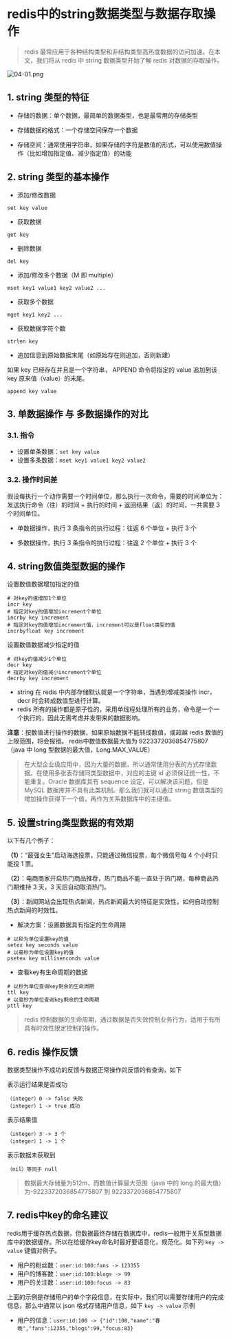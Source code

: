 # redis中的string数据类型与数据存取操作

> redis 最常应用于各种结构类型和非结构类型高热度数据的访问加速。在本文，我们将从 redis 中 string 数据类型开始了解 redis 对数据的存取操作。

![04-01.png](../img/04-01.png)

## 1. string 类型的特征

- 存储的数据：单个数据，最简单的数据类型，也是最常用的存储类型

- 存储数据的格式：一个存储空间保存一个数据

- 存储空间：通常使用字符串，如果存储的字符是数值的形式，可以使用数值操作（比如增加指定值、减少指定值）的功能

## 2. string 类型的基本操作

- 添加/修改数据

```shell
set key value
```

- 获取数据

```shell
get key
```

- 删除数据

```shell
del key
```

- 添加/修改多个数据（M 即 multiple）

```shell
mset key1 value1 key2 value2 ...
```

- 获取多个数据

```shell
mget key1 key2 ...
```

- 获取数据字符个数

```shell
strlen key
```

- 追加信息到原始数据末尾（如原始存在则追加，否则新建）

如果 key 已经存在并且是一个字符串， APPEND 命令将指定的 value 追加到该 key 原来值（value）的末尾。

```shell
append key value
```

## 3. 单数据操作 与 多数据操作的对比

### 3.1. 指令

- 设置单条数据：`set key value`
- 设置多条数据：`mset key1 value1 key2 value2`

### 3.2. 操作时间差

假设每执行一个动作需要一个时间单位，那么执行一次命令，需要的时间单位为：发送执行命令（往）的时间 + 执行的时间 + 返回结果（返）的时间，一共需要 3 个时间单位。

- 单数据操作，执行 3 条指令的执行过程：往返 6 个单位 + 执行 3 个

- 多数据操作，执行 3 条指令的执行过程：往返 2 个单位 + 执行 3 个

## 4. string数值类型数据的操作

设置数值数据增加指定的值

```shell
# 对key的值增加1个单位
incr key
# 指定对key的值增加increment个单位
incrby key increment
# 指定对key的值增加increment值，increment可以是float类型的值
incrbyfloat key increment
```

设置数值数据减少指定的值

```shell
# 对key的值减少1个单位
decr key
# 指定对key的值减小increment个单位
decrby key increment
```

- string 在 redis 中内部存储默认就是一个字符串，当遇到增减类操作 incr，decr 时会转成数值型进行计算。
- redis 所有的操作都是原子性的，采用单线程处理所有的业务，命令是一个一个执行的，因此无需考虑并发带来的数据影响。

**注意**：按数值进行操作的数据，如果原始数据不能转成数值，或超越 redis 数值的上限范围，将会报错。
  redis中数值数据最大值为 9223372036854775807（java 中 long 型数据的最大值，Long.MAX_VALUE）

> 在大型企业级应用中，因为大量的数据，所以通常使用分表的方式存储数据。在使用多张表存储同类型数据中，对应的主键 id 必须保证统一性，不能重复。Oracle 数据库具有 sequence 设定，可以解决该问题，但是 MySQL 数据库并不具有此类机制。那么我们就可以通过 string 数值类型的增加操作获得下一个值，再作为关系数据库中的主键值。

## 5. 设置string类型数据的有效期

以下有几个例子：

**（1）**：“最强女生”启动海选投票，只能通过微信投票，每个微信号每 4 个小时只能投 1 票。

**（2）**：电商商家开启热门商品推荐，热门商品不能一直处于热门期，每种商品热门期维持 3 天，3 天后自动取消热门。

**（3）**：新闻网站会出现热点新闻，热点新闻最大的特征是实效性，如何自动控制热点新闻的时效性。

- 解决方案：设置数据具有指定的生命周期

```shell
# 以秒为单位设置key的值
setex key seconds value
# 以毫秒为单位设置key的值
psetex key millisenconds value
```

- 查看key有生命周期的数据

```shell
# 以秒为单位查询key剩余的生命周期
ttl key
# 以毫秒为单位查询key剩余的生命周期
pttl key
```

> redis 控制数据的生命周期，通过数据是否失效控制业务行为，适用于有所具有时效性限定控制的操作。

## 6. redis 操作反馈

数据类型操作不成功的反馈与数据正常操作的反馈的有查询，如下

表示运行结果是否成功

```text
（integer）0 -> false 失败
（integer）1 -> true 成功
```

表示结果值

```text
（integer）3 -> 3 个
（integer）1 -> 1 个
```

表示数据未获取到

```text
（nil）等同于 null
```

> 数据最大存储量为512m，而数值计算最大范围（java 中的 long 的最大值）为-9223372036854775807 到 9223372036854775807

## 7. redis中key的命名建议

redis用于缓存热点数据，但数据最终存储在数据库中，redis一般用于关系型数据库中的数据缓存。所以在给缓存key命名时最好要语意化，规范化。如下列 `key -> value` 键值对例子。

- 用户的粉丝数：`user:id:100:fans -> 123355`
- 用户的博客数：`user:id:100:blogs -> 99`
- 用户的关注数：`user:id:100:focus -> 83`

上面的示例是存储用户的单个字段信息，在实际中，我们可以需要存储用户的完成信息，那么中通常以 json 格式存储用户信息，如下 `key -> value` 示例

- 用户的信息：`user:id:100 -> {"id":100,"name":"春晚","fans":12355,"blogs":99,"focus:83}`
